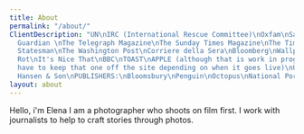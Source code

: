 ```yaml
---
title: About
permalink: "/about/"
ClientDescription: "UN\nIRC (International Rescue Committee)\nOxfam\nSave The Children\nWaterAid\nThe
  Guardian \nThe Telegraph Magazine\nThe Sunday Times Magazine\nThe Times\nThe New
  Statesman\nThe Washington Post\nCorriere della Sera\nBloomberg\nWallpaper*\nMonocle\nRakesprogress\nNoble
  Rot\nIt's Nice That\nBBC\nTOAST\nAPPLE (although that is work in progress so may
  have to keep that one off the site depending on when it goes live)\nUnilever\nCarl
  Hansen & Son\nPUBLISHERS:\nBloomsbury\nPenguin\nOctopus\nNational Portrait Gallery"
layout: about
---
```


Hello, i'm Elena I am a photographer who shoots on film first. I work with journalists to help to craft stories through photos. 